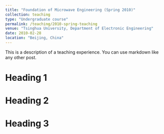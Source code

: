 ```yaml
---
title: "Foundation of Microwave	Engineering (Spring 2010)"
collection: teaching
type: "Undergraduate course"
permalink: /teaching/2010-spring-teaching
venue: "Tsinghua University, Department of Electronic Engineering"
date: 2010-02-28
location: "Beijing, China"
---
```


This is a description of a teaching experience. You can use markdown like any other post.

Heading 1
======

Heading 2
======

Heading 3
======